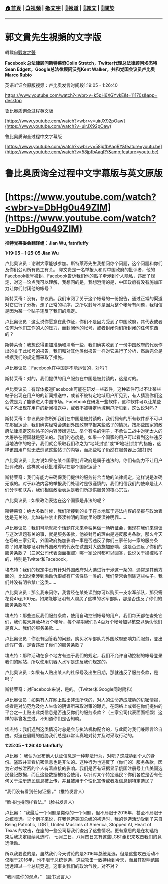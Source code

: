 ###  [:house:首頁](https://github.com/ourhimalayas/home) | [:tv:視頻](https://github.com/ourhimalayas/videos) | [:books:文字](https://github.com/ourhimalayas/txt) | [:newspaper:報道](https://github.com/ourhimalayas/news) | [:eagle:郭文](https://github.com/ourhimalayas/guomedia) | [:pray:關於](https://github.com/ourhimalayas/home/tree/master/about)
---
# 郭文貴先生視頻的文字版
轉載自[戰友之聲](http://littleantvoice.blogspot.com)

**Facebook 总法律顾问斯特莱奇Colin Stretch，Twitter代理总法律顾问埃杰特Sean Edgett，Google总法律顾问沃克Kent Walker，共和党国会议员卢比奥Marco Rubio**



英语听证会原版视频：卢比奥发言时间段1:19:05 - 1:26:40

[https://www.youtube.com/watch?<wbr>v=k5pH6XGYvkE&t=11170s&app=<wbr>desktop](https://www.youtube.com/watch?v=k5pH6XGYvkE&amp;t=11170s&amp;app=desktop)



鲁比奥质询全过程英文版

[https://www.youtube.com/watch?<wbr>v=uirJX92pOaw](https://www.youtube.com/watch?v=uirJX92pOaw)



鲁比奥质询全过程中文字幕版

[https://www.youtube.com/watch?<wbr>v=58jpfbAaqRY&feature=youtu.be](https://www.youtube.com/watch?v=58jpfbAaqRY&amp;feature=youtu.be)

# 鲁比奥质询全过程中文字幕版与英文原版

# [https://www.youtube.com/watch?<wbr>v=DbHg0u49ZIM](https://www.youtube.com/watch?v=DbHg0u49ZIM)

**推特党筹委会翻译组：Jian Wu, fatnfluffy**



**1:19:05 – 1:25:05 Jian Wu**



卢比奥议员：谢谢大家能够参加。斯特莱奇先生我想问你个问题，这个问题和你们及你们公司所有员工有关。 郭文贵是一名举报人和对中国政府的批评者，他的Facebook帐号被封，Facebook告诉我们他的贴子牵涉到个人隐私，违反了规定，对这一论点我可以理解，我想问的是，我想澄清的是，中国政府有没有施加压力让你们封闭他的帐号？



斯特莱奇：没有，参议员。我们审阅了关于这个帐号的一份报告，通过正常的渠道对它进行了分析，走了正常的程序，之所以封号不是因为整个帐号有问题，我相信是因为某一个贴子违反了我们的规定。



卢比奥议员：这么说你愿意在此作证，你们不是因为受到了中国政府，其代表或者任何为他们工作的人的压力，而封闭他的帐号，或者封闭你们所封闭的任何东西的？



斯特莱奇：我想说得更加准确和清晰一些，我们确实收到了一份中国政府的代表作出的关于此帐号的报告，我们和对其他类似报告一样对它进行了分析，然后完全是根据我们的规定而采取了措施。



卢比奥议员：Facebook在中国是不能运营的，对吗？



斯特莱奇：对的，我们提供的用户服务在中国是被封锁的，这是对的。



卢比奥议员：有媒体报道Facebook可能在研发一些软件，这种软件可以不让某些帖子出现在用户的的新闻推送中，或者不被特定地域用户所见到，有人猜测你们这么做是为了能够进入中国市场。Facebook在研发一些软件，这种软件可以让某些帖子不出现在用户的新闻推送中，或者不被特定地域用户所见到，这么说对吗？



斯特莱奇：参议员如你所知我们在中国是被封锁的，我们拥有的所有软件都不可以在那里运营，我们确实经常会遇到外国政府举报某些贴子的情况，按那些国家的政府法律规定这些帖子的内容涉嫌违法。举个有名的例子，不承认二战中对犹太人的大屠杀在德国就是犯法的。我们的态度是，如果一个国家的用户可以看到这些违反当地法律的帖子，我们就会采取我们称之为“地域封锁”或“IP地址封锁”的措施，这样该国用户就无法浏览这些帖子的内容，而那些帖子仍然在服务器上(被打断)



卢比奥议员：比方说如果在某个国家批评政府是属于违法的，你们有能力不让用户批评政府，这样就可获批准得以在那个国家运营？



斯特莱奇：我们有能力来确保我们提供的服务符合当地的法律规定，这样说是准确无误的。对于非法内容的举报我们处理时是很谨慎的，我们相信我们的使命是让人们分享和联系，我们相信政治表达是我们所提供服务的核心宗旨。



卢比奥议员：如果政治表达在这个国家是非法的呢？



斯特莱奇：绝大多数时候，我们所接到的关于在本地属于违法内容的举报与政治表达是无关的，比如有些禁止亵渎神明的国度里的亵渎神明罪……



卢比奥议员：我们可能就那个话题在未来单独另做一场听证会，但现在我们来谈谈与这次话题有关的事，就是服务条款，他被封号的理由是违反服务条款，那么今天在场的三家公司，外国政府施加影响一事是否违反了你们三家任何一家的服务条款？如果能够证明有外国政府的代表在试图对大选施加影响，这是否违反了你们的服务条款？（三家公司代表面面相觑）哪一家公司都可以回答，说说关于操控帖子的，特别是Twitter和Facebook。



埃杰特：我们的规定中没有针对外国政府对大选进行干涉这一条的，通常是其他方面的，比如说牵涉到煽动仇恨或有广告性质一类的，我们常常会删除这些帖子。我们并没有明令禁止这类……



卢比奥议员：那么我来问你，我曾经在某处读到你可以购买一支水军部队，那只需花费45到100元。如果能够证明有人购买了这样的水军部队，那是否违反了你们的服务条款呢？

埃杰特：那些违反我们服务条款，使用自动控制帐号的用户，我们每天都在查处它们，我们每天屏蔽45万个帐号，每个星期我们对4百万个帐号加以核查以确认他们是真人。我们的服务条款……



卢比奥议员：你没有回答我的问题，购买水军部队为外国政府影响力而服务，登出虚假广告，是否违反了你们的服务条款？



埃杰特：那种活动在多个地方有违于我们的规定，我们不允许自动控制的帐号登录我们的网站，所以使用机器人水军是违反我们规定的。



卢比奥议员：如果有人贴出某人的社保号及出生日期，那就违反了服务条款，是吗？



斯特莱奇：对Facebook来说，是的。（Twitter和Google同时附和）



卢比奥议员：如果有人在网上贴出非法所获的，对人的生命造成威胁的机密情报，或者是对防范危及他人生命的阴谋所采取对策的曝光，在网络上或者在你们提供的平台之一上贴出此类信息是否违反你们的服务条款？（三家公司代表面面相觑）这样的事曾发生过，不知道你们是否知晓。



埃杰特：我们遇到这类情况时总是会与执法机构配合的，与此同时我们兼顾言论自由。对迫在眉睫的威胁我们总是非常认真地对待并及时采取行动的。



**1:25:05 – 1:26:40 fatnfluffy**



卢比奥： 我认为发布他人认证信息是一种非法行为，对吧？这威胁到个人的身份。盗取并查看机密信息也是非法的。这种行为也违反了（你们的）服务条款，因为它对被泄密的个人有着直接的影响。我们是否有证据显示俄国注册号上传美国选民登记数据，而且这些数据被结合使用，以针对某个特定选民？你们各位是否有任何关于注册选民信息被上传，并且被用于个性化宣传或者发信息到特定选民？



“我们没有看到任何证据 。”（推特发言人）



“脸书也持同样看法。”（脸书发言人）



卢比奥： ”我最后一个问题是类似的一个问题，但不局限于2016年，甚至不局限于总统竞选。举个例子来说，在我竞选美国总统的初选时，我的竞选活动受到了来自Being Patriotic, LGBT, United Muslims of America, Stopped AI, Heart of Texas 的攻击，在座的一些公司帮我们查出了这些情况。更有意思的是在初选结束后我决定继续竞选时， 七月三日，八月四日又有这些LGBT组织来攻击我们的竞选活动。



所以我要说的是，虽然我们今天讨论的是2016年总统竞选，但是这些攻击活动不仅限于2016年，也不限于总统竞选，这些攻击一致持续到今天，而且其影响范围远远超过一个总统竞选，这事关我们的政治气候。对不对？



“我同意你的观点。” （脸书发言人）
<u></u><sub></sub><sup></sup><strike></strike>